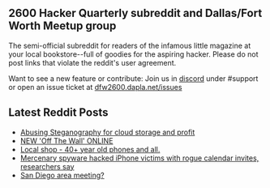 ## 2600 Hacker Quarterly subreddit and Dallas/Fort Worth Meetup group
The semi-official subreddit for readers of the infamous little magazine at your local bookstore--full of goodies for the aspiring hacker. Please do not post links that violate the reddit's user agreement.

Want to see a new feature or contribute: 
Join us in [discord](https://dfw2600.dapla.net/chat) under #support or open an issue ticket at [dfw2600.dapla.net/issues](https://dfw2600.dapla.net/issues)

## Latest Reddit Posts
<!-- BLOG-POST-LIST:START -->
- [Abusing Steganography for cloud storage and profit](https://www.reddit.com/r/2600/comments/12j64iz/abusing_steganography_for_cloud_storage_and_profit/)
- [NEW 'Off The Wall' ONLINE](https://2600.com/wall/11-04-2023)
- [Local shop - 40+ year old phones and all.](https://www.reddit.com/r/2600/comments/12it1vi/local_shop_40_year_old_phones_and_all/)
- [Mercenary spyware hacked iPhone victims with rogue calendar invites, researchers say](https://www.reddit.com/r/2600/comments/12ir7xd/mercenary_spyware_hacked_iphone_victims_with/)
- [San Diego area meeting?](https://www.reddit.com/r/2600/comments/12i6zwv/san_diego_area_meeting/)
<!-- BLOG-POST-LIST:END -->
